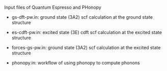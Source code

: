 Input files of Quantum Espresso and PHonopy

- gs-dft-pw.in: ground state (3A2) scf calculation at the ground state structure
- es-cdft-pw.in: excited state (3E) cdft scf calculation at the excited state structure
- forces-gs-pw.in: ground state (3A2) scf calculation at the excited state structure

- phonopy.in: workflow of using phonopy to compute phonons
